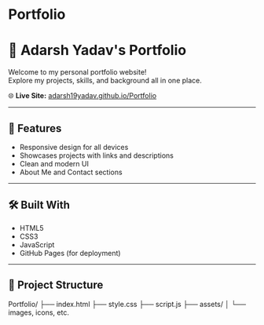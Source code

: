 # Portfolio
# 💼 Adarsh Yadav's Portfolio

Welcome to my personal portfolio website!  
Explore my projects, skills, and background all in one place.

🌐 **Live Site:** [adarsh19yadav.github.io/Portfolio](https://adarsh19yadav.github.io/Portfolio/)

---

## 🚀 Features

- Responsive design for all devices
- Showcases projects with links and descriptions
- Clean and modern UI
- About Me and Contact sections

---

## 🛠️ Built With

- HTML5
- CSS3
- JavaScript
- GitHub Pages (for deployment)

---

## 📁 Project Structure
Portfolio/
├── index.html
├── style.css
├── script.js
├── assets/
│ └── images, icons, etc.


